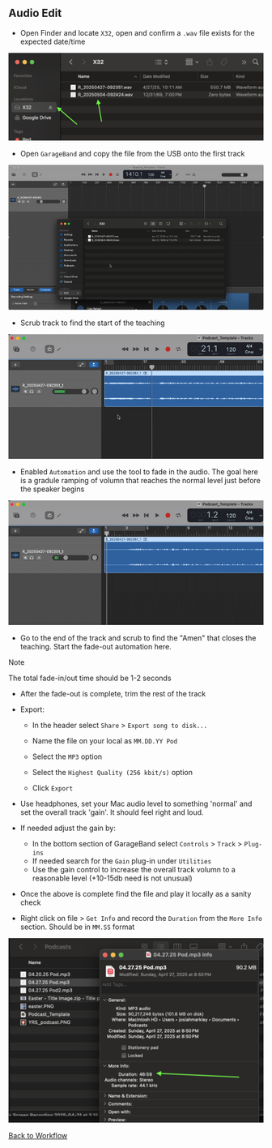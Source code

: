 ## Audio Edit

- Open Finder and locate `X32`, open and confirm a `.wav` file exists for the expected date/time

![image](../pictures/podcast/gb-wav-finder.png)

- Open `GarageBand` and copy the file from the USB onto the first track

![image](../pictures/podcast/gb-wav-file-import.gif)

- Scrub track to find the start of the teaching

![image](../pictures/podcast/gb-trim.gif)

- Enabled `Automation` and use the tool to fade in the audio. The goal here is a gradule ramping of volumn that reaches the normal level just before the speaker begins

![image](../pictures/podcast/gb-automation-fade-in.gif)

- Go to the end of the track and scrub to find the "Amen" that closes the teaching. Start the fade-out automation here. 

> [!NOTE]
> The total fade-in/out time should be 1-2 seconds

- After the fade-out is complete, trim the rest of the track

- Export:

   - In the header select `Share` > `Export song to disk...`

   - Name the file on your local as `MM.DD.YY Pod`

   - Select the `MP3` option 

   - Select the `Highest Quality (256 kbit/s)` option

   - Click `Export`

- Use headphones, set your Mac audio level to something 'normal' and set the overall track 'gain'. It should feel right and loud. 

- If needed adjust the gain by:

   - In the bottom section of GarageBand select `Controls` > `Track` > `Plug-ins`
   - If needed search for the `Gain` plug-in under `Utilities`
   - Use the gain control to increase the overall track volumn to a reasonable level (+10-15db need is not unusual)

- Once the above is complete find the file and play it locally as a sanity check

- Right click on file > `Get Info` and record the `Duration` from the `More Info` section. Should be in `MM.SS` format

![image](../pictures/podcast/finder-more-info.png)

[Back to Workflow](podcast-workflow.md)